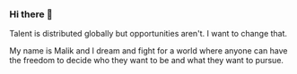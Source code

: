 ### Hi there 👋

Talent is distributed globally but opportunities aren't. I want to change that.

My name is Malik and I dream and fight for a world where anyone can have the freedom to decide who they want to be and what they want to pursue.

<!--
**malikpiara/malikpiara** is a ✨ _special_ ✨ repository because its `README.md` (this file) appears on your GitHub profile.

Here are some ideas to get you started:

- 🔭 I’m currently working on ...
- 🌱 I’m currently learning ...
- 👯 I’m looking to collaborate on ...
- 🤔 I’m looking for help with ...
- 💬 Ask me about ...
- 📫 How to reach me: ...
- 😄 Pronouns: ...
- ⚡ Fun fact: ...
-->

